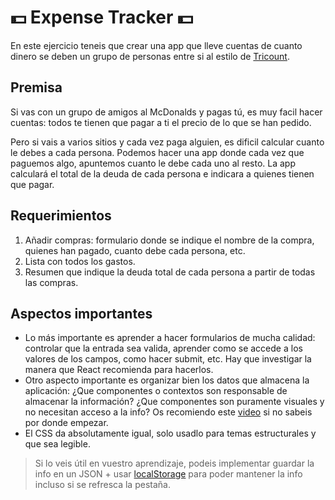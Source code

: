 # 💵 Expense Tracker 💵

En este ejercicio teneis que crear una app que lleve cuentas de cuanto dinero se deben un grupo de personas entre si al estilo de [Tricount](https://play.google.com/store/apps/details?id=com.tribab.tricount.android&hl=es&gl=US).

## Premisa

Si vas con un grupo de amigos al McDonalds y pagas tú, es muy facil hacer cuentas: todos te tienen que pagar a ti el precio de lo que se han pedido.

Pero si vais a varios sitios y cada vez paga alguien, es dificil calcular cuanto le debes a cada persona. Podemos hacer una app donde cada vez que paguemos algo, apuntemos cuanto le debe cada uno al resto. La app calculará el total de la deuda de cada persona e indicara a quienes tienen que pagar.

## Requerimientos

1. Añadir compras: formulario donde se indique el nombre de la compra, quienes han pagado, cuanto debe cada persona, etc.
2. Lista con todos los gastos.
3. Resumen que indique la deuda total de cada persona a partir de todas las compras.

## Aspectos importantes

- Lo más importante es aprender a hacer formularios de mucha calidad: controlar que la entrada sea valida, aprender como se accede a los valores de los campos, como hacer submit, etc. Hay que investigar la manera que React recomienda para hacerlos.
- Otro aspecto importante es organizar bien los datos que almacena la aplicación: ¿Que componentes o contextos son responsable de almacenar la información? ¿Que componentes son puramente visuales y no necesitan acceso a la info? Os recomiendo este [video](https://www.youtube.com/watch?v=zpUMRsAO6-Y&list=WL&index=1&ab_channel=freeCodeCampTalks) si no sabeis por donde empezar.
- El CSS da absolutamente igual, solo usadlo para temas estructurales y que sea legible.

> Si lo veis útil en vuestro aprendizaje, podeis implementar guardar la info en un JSON + usar [localStorage](https://es.javascript.info/localstorage) para poder mantener la info incluso si se refresca la pestaña.

